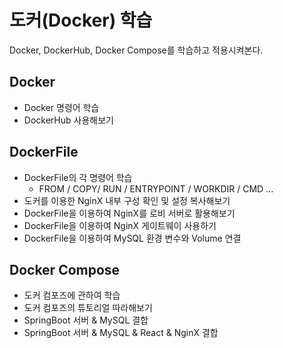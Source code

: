# 도커(Docker) 학습
Docker, DockerHub, Docker Compose를 학습하고 적용시켜본다.
## Docker
- Docker 명령어 학습
- DockerHub 사용해보기
## DockerFile
- DockerFile의 각 명령어 학습 
    - FROM / COPY/ RUN / ENTRYPOINT / WORKDIR / CMD ...
- 도커를 이용한 NginX 내부 구성 확인 및 설정 복사해보기 
- DockerFile을 이용하여 NginX를 로비 서버로 활용해보기
- DockerFile을 이용하여 NginX 게이트웨이 사용하기
- DockerFile을 이용하여 MySQL 환경 변수와 Volume 연결
## Docker Compose
- 도커 컴포즈에 관하여 학습
- 도커 컴포즈의 튜토리얼 따라해보기
- SpringBoot 서버 & MySQL 결합
- SpringBoot 서버 & MySQL & React & NginX 결합
